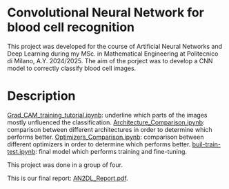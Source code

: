 # Convolutional Neural Network for blood cell recognition
This project was developed for the course of Artificial Neural Networks and Deep Learning during my MSc. in Mathematical Engineering at Politecnico di Milano, A.Y. 2024/2025.
The aim of the porject was to develop a CNN model to correctly classify blood cell images.
# Description
[Grad_CAM_training_tutorial.ipynb](https://github.com/giuliadivincenzo/CNN-for-blood-cell-recognition/blob/main/README.md#:~:text=Grad_CAM_training_tutorial): underline which parts of the images mostly unfluenced the classification.
[Architecture_Comparison.ipynb](https://github.com/giuliadivincenzo/CNN-for-blood-cell-recognition/blob/main/Architecture_Comparison.ipynb): comparison between different architectures in order to determine which performs better.
[Optimizers_Comparison.ipynb](https://github.com/giuliadivincenzo/CNN-for-blood-cell-recognition/blob/main/Optimizers_Comparison.ipynb): comparison between different optimizers in order to determine which performs better.
[buil-train-test.ipynb](https://github.com/giuliadivincenzo/CNN-for-blood-cell-recognition/blob/main/build-train-test.ipynb): final model which performs training and fine-tuning.

This project was done in a group of four.

This is our final report: [AN2DL_Report.pdf](https://github.com/giuliadivincenzo/CNN-for-blood-cell-recognition/blob/main/AN2DL_Report.pdf).

